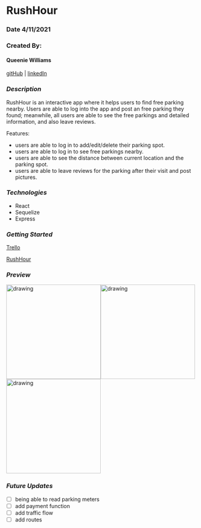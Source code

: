 # RushHour

### Date 4/11/2021

### Created By:

#### Queenie Williams

[gitHub](https://github.com/queeniewilliams)
| [linkedIn](https://www.linkedin.com/in/queeni%C3%A9-williams/)

### **_Description_**

RushHour is an interactive app where it helps users to find free parking nearby. Users are able to log into the app and post an free parking they found; meanwhile, all users are able to see the free parkings and detailed information, and also leave reviews.

Features:

- users are able to log in to add/edit/delete their parking spot.
- users are able to log in to see free parkings nearby.
- users are able to see the distance between current location and the parking spot.
- users are able to leave reviews for the parking after their visit and post pictures.

### **_Technologies_**

- React
- Sequelize
- Express

### **_Getting Started_**

[Trello](https://trello.com/b/gvMw65ma/rushhour)

[RushHour](https://sheltered-dusk-98313.herokuapp.com/)

### **_Preview_**

<img src="https://i.ibb.co/rpqQG5B/Screen-Shot-2021-04-18-at-8-15-21-PM.png" alt="drawing" width="250"/><img src="https://i.ibb.co/XFT1xDJ/Screen-Shot-2021-04-18-at-8-13-34-PM.png" alt="drawing" width="250"/><img src="https://i.ibb.co/xXtN6Mk/Screen-Shot-2021-04-18-at-8-17-14-PM.png" alt="drawing" width="250"/>

### **_Future Updates_**

- [ ] being able to read parking meters
- [ ] add payment function
- [ ] add traffic flow
- [ ] add routes
